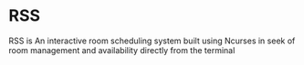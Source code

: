 # RSS

RSS is An interactive room scheduling system built using Ncurses in seek of room management and availability directly from the terminal




